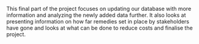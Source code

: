This final part of the project focuses on updating our database with more information and analyzing the newly added data further.
It also looks at presenting information on how far remedies set in place by stakeholders have gone and looks at what can be done to reduce costs
and finalise the project.
